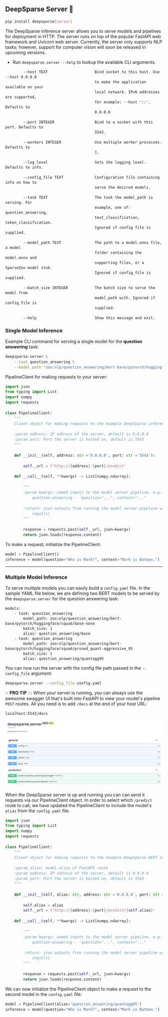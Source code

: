 ## DeepSparse Server 🔌

```bash
pip install deepsparse[server]
```

The DeepSparse inference server allows you to serve models and pipelines for deployment in HTTP. The server runs on top of the popular FastAPI web framework and Uvicorn web server. Currently, the server only supports NLP tasks; however, support for computer vision will soon be released in upcoming versions.

 - Run `deepsparse.server --help` to lookup the available CLI arguments.

```
        --host TEXT                     Bind socket to this host. Use --host 0.0.0.0
                                        to make the application available on your
                                        local network. IPv6 addresses are supported,
                                        for example: --host '::'. Defaults to
                                        0.0.0.0

        --port INTEGER                  Bind to a socket with this port. Defaults to
                                        5543.

        --workers INTEGER               Use multiple worker processes. Defaults to
                                        1.

        --log_level                     Sets the logging level. Defaults to info.

        --config_file TEXT              Configuration file containing info on how to
                                        serve the desired models.

        --task TEXT                     The task the model_path is serving. For
                                        example, one of: question_answering,
                                        text_classification, token_classification.
                                        Ignored if config file is supplied.

        --model_path TEXT               The path to a model.onnx file, a model
                                        folder containing the model.onnx and
                                        supporting files, or a SparseZoo model stub.
                                        Ignored if config_file is supplied.

        --batch_size INTEGER            The batch size to serve the model from
                                        model_path with. Ignored if config_file is
                                        supplied.

        --help                          Show this message and exit.
```

### Single Model Inference

Example CLI command for serving a single model for the **question answering** task:

```bash
deepsparse.server \
    --task question_answering \
    --model_path "zoo:nlp/question_answering/bert-base/pytorch/huggingface/squad/pruned_quant-aggressive_95"
```

PipelineClient for making requests to your server:
```python
import json
from typing import List
import numpy
import requests

class PipelineClient:
    """
    Client object for making requests to the example DeepSparse inference server

    :param address: IP address of the server, default is 0.0.0.0
    :param port: Port the server is hosted on, default is 5543
    """

    def __init__(self, address: str ='0.0.0.0', port: str ='5543'):

        self._url = f'http://{address}:{port}/predict'
        
    def __call__(self, **kwargs) -> List[numpy.ndarray]:

        """
        :param kwargs: named inputs to the model server pipeline. e.g. for
            question-answering - `question="...", context="..."

        :return: json outputs from running the model server pipeline with the given
            input(s)
        """

        response = requests.post(self._url, json=kwargs)
        return json.loads(response.content)
```

To make a request, initialize the PipelineClient:

```python
model = PipelineClient()
inference = model(question="Who is Mark?", context="Mark is Batman.")
```
__ __
### Multiple Model Inference
To serve multiple models you can easily build a `config.yaml` file. 
In the sample YAML file below, we are defining two BERT models to be served by the `deepsparse.server` for the question answering task:

```
models:
    - task: question_answering
        model_path: zoo:nlp/question_answering/bert-base/pytorch/huggingface/squad/base-none
        batch_size: 1
        alias: question_answering/base
    - task: question_answering
        model_path: zoo:nlp/question_answering/bert-base/pytorch/huggingface/squad/pruned_quant-aggressive_95
        batch_size: 1
        alias: question_answering/quantagg95
```
You can now run the server with the config file path passed in the `--config_file` argument:

```bash
deepsparse.server --config_file config.yaml
```

💡 **PRO TIP** 💡: When your server is running, you can always use the awesome swagger UI that's built into FastAPI to view your model's pipeline `POST` routes. All you need is to add `/docs` at the end of your host URL:

    localhost:5543/docs

![alt text](./img/swagger_ui_1.png)

When the DeepSparse server is up and running you can can send it requests via our PipelineClient object. In order to select which `/predict` route to call, we have updated the PipelineClient to include the model's `alias` from the `config.yaml` file.

```python
import json
from typing import List
import numpy
import requests

class PipelineClient:
    """
    Client object for making requests to the example DeepSparse BERT inference server

    :param alias: model alias of FastAPI route
    :param address: IP address of the server, default is 0.0.0.0
    :param port: Port the server is hosted on, default is 5543
    """

    def __init__(self, alias: str, address: str ='0.0.0.0', port: str ='5543'):

        self.alias = alias
        self._url = f'http://{address}:{port}/predict/{self.alias}'
        
    def __call__(self, **kwargs) -> List[numpy.ndarray]:

        """
        :param kwargs: named inputs to the model server pipeline. e.g. for
            question-answering - `question="...", context="..."

        :return: json outputs from running the model server pipeline with the given
            input(s)
        """

        response = requests.post(self._url, json=kwargs)
        return json.loads(response.content)
```
We can now initialize the PipelineClient object to make a request to the second model in the `config.yaml` file:

```python
model = PipelineClient(alias='question_answering/quantagg95')
inference = model(question="Who is Mark?", context="Mark is Batman.")
```